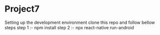 # Project7
Setting up the development environment
clone this repo and follow bellow steps
step 1 :- npm install
step 2 :- npx react-native run-android
